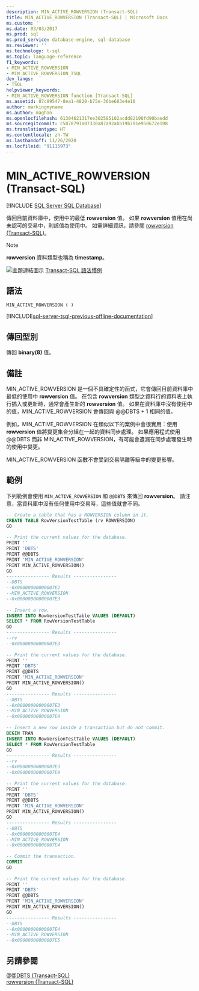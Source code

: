 ```yaml
---
description: MIN_ACTIVE_ROWVERSION (Transact-SQL)
title: MIN_ACTIVE_ROWVERSION (Transact-SQL) | Microsoft Docs
ms.custom: ''
ms.date: 03/03/2017
ms.prod: sql
ms.prod_service: database-engine, sql-database
ms.reviewer: ''
ms.technology: t-sql
ms.topic: language-reference
f1_keywords:
- MIN_ACTIVE_ROWVERSION
- MIN_ACTIVE_ROWVERSION_TSQL
dev_langs:
- TSQL
helpviewer_keywords:
- MIN_ACTIVE_ROWVERSION function [Transact-SQL]
ms.assetid: 87c89547-8ea1-4820-b75e-36be683e4e10
author: markingmyname
ms.author: maghan
ms.openlocfilehash: 61304621317ee302585102acdd82198fd90baedd
ms.sourcegitcommit: c5078791a07330a87a92abb19b791e950672e198
ms.translationtype: HT
ms.contentlocale: zh-TW
ms.lasthandoff: 11/26/2020
ms.locfileid: "91115973"
---
```

# <a name="min_active_rowversion-transact-sql"></a>MIN_ACTIVE_ROWVERSION (Transact-SQL)
[!INCLUDE [SQL Server SQL Database](../../includes/applies-to-version/sql-asdb.md)]

  傳回目前資料庫中，使用中的最低 **rowversion** 值。 如果 **rowversion** 值用在尚未認可的交易中，則該值為使用中。 如需詳細資訊，請參閱 [rowversion &#40;Transact-SQL&#41;](../../t-sql/data-types/rowversion-transact-sql.md)。  
  
> [!NOTE]  
>  **rowversion** 資料類型也稱為 **timestamp**。  
  
 ![主題連結圖示](../../database-engine/configure-windows/media/topic-link.gif "主題連結圖示") [Transact-SQL 語法慣例](../../t-sql/language-elements/transact-sql-syntax-conventions-transact-sql.md)  
  
## <a name="syntax"></a>語法  
  
```syntaxsql  
MIN_ACTIVE_ROWVERSION ( ) 
```  
  
[!INCLUDE[sql-server-tsql-previous-offline-documentation](../../includes/sql-server-tsql-previous-offline-documentation.md)]

## <a name="return-types"></a>傳回型別
 傳回 **binary(8)** 值。  
  
## <a name="remarks"></a>備註  
 MIN_ACTIVE_ROWVERSION 是一個不具確定性的函式，它會傳回目前資料庫中最低的使用中 **rowversion** 值。 在包含 **rowversion** 類型之資料行的資料表上執行插入或更新時，通常會產生新的 **rowversion** 值。 如果在資料庫中沒有使用中的值，MIN_ACTIVE_ROWVERSION 會傳回與 @@DBTS + 1 相同的值。  
  
 例如，MIN_ACTIVE_ROWVERSION 在類似以下的案例中會很實用：使用 **rowversion** 值將變更集合分組在一起的資料同步處理。 如果應用程式使用 @@DBTS 而非 MIN_ACTIVE_ROWVERSION，有可能會遺漏在同步處理發生時的使用中變更。  
  
 MIN_ACTIVE_ROWVERSION 函數不會受到交易隔離等級中的變更影響。  
  
## <a name="examples"></a>範例  
 下列範例會使用 `MIN_ACTIVE_ROWVERSION` 和 `@@DBTS` 來傳回 **rowversion**。 請注意，當資料庫中沒有任何使用中交易時，這些值就會不同。  
  
```sql  
-- Create a table that has a ROWVERSION column in it.  
CREATE TABLE RowVersionTestTable (rv ROWVERSION)  
GO  
  
-- Print the current values for the database.  
PRINT ''  
PRINT 'DBTS'  
PRINT @@DBTS  
PRINT 'MIN_ACTIVE_ROWVERSION'  
PRINT MIN_ACTIVE_ROWVERSION()   
GO  
---------------- Results ----------------  
--DBTS  
--0x00000000000007E2  
--MIN_ACTIVE_ROWVERSION  
--0x00000000000007E3  
  
-- Insert a row.  
INSERT INTO RowVersionTestTable VALUES (DEFAULT)  
SELECT * FROM RowVersionTestTable  
GO  
---------------- Results ----------------  
--rv  
--0x00000000000007E3  
  
-- Print the current values for the database.  
PRINT ''  
PRINT 'DBTS'  
PRINT @@DBTS  
PRINT 'MIN_ACTIVE_ROWVERSION'  
PRINT MIN_ACTIVE_ROWVERSION()  
GO  
---------------- Results ----------------  
--DBTS  
--0x00000000000007E3  
--MIN_ACTIVE_ROWVERSION  
--0x00000000000007E4  
  
-- Insert a new row inside a transaction but do not commit.  
BEGIN TRAN  
INSERT INTO RowVersionTestTable VALUES (DEFAULT)  
SELECT * FROM RowVersionTestTable  
GO  
---------------- Results ----------------  
--rv  
--0x00000000000007E3  
--0x00000000000007E4  
  
-- Print the current values for the database.  
PRINT ''  
PRINT 'DBTS'  
PRINT @@DBTS  
PRINT 'MIN_ACTIVE_ROWVERSION'  
PRINT MIN_ACTIVE_ROWVERSION()   
GO  
---------------- Results ----------------  
--DBTS  
--0x00000000000007E4  
--MIN_ACTIVE_ROWVERSION  
--0x00000000000007E4  
  
-- Commit the transaction.  
COMMIT  
GO  
  
-- Print the current values for the database.  
PRINT ''  
PRINT 'DBTS'  
PRINT @@DBTS  
PRINT 'MIN_ACTIVE_ROWVERSION'  
PRINT MIN_ACTIVE_ROWVERSION()  
GO  
---------------- Results ----------------  
--DBTS  
--0x00000000000007E4  
--MIN_ACTIVE_ROWVERSION  
--0x00000000000007E5  
```  
  
## <a name="see-also"></a>另請參閱  
 [@@DBTS &#40;Transact-SQL&#41;](../../t-sql/functions/dbts-transact-sql.md)   
 [rowversion &#40;Transact-SQL&#41;](../../t-sql/data-types/rowversion-transact-sql.md)  
  
  
